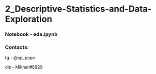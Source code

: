 # 2_Descriptive-Statistics-and-Data-Exploration

### Notebook - eda.ipynb


### Contacts:

tg -  @op_popo

dis - Mikhail#6829
